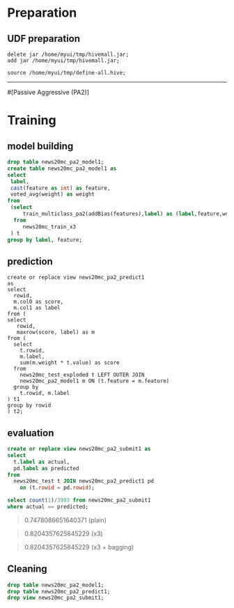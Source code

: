 Preparation
=========

## UDF preparation
```
delete jar /home/myui/tmp/hivemall.jar;
add jar /home/myui/tmp/hivemall.jar;

source /home/myui/tmp/define-all.hive;
```

---
#[Passive Aggressive (PA2)]

Training
======

## model building
```sql
drop table news20mc_pa2_model1;
create table news20mc_pa2_model1 as
select 
 label, 
 cast(feature as int) as feature,
 voted_avg(weight) as weight
from 
 (select 
     train_multiclass_pa2(addBias(features),label) as (label,feature,weight)
  from 
     news20mc_train_x3
 ) t 
group by label, feature;
```

## prediction
```
create or replace view news20mc_pa2_predict1 
as
select 
  rowid, 
  m.col0 as score, 
  m.col1 as label
from (
select
   rowid, 
   maxrow(score, label) as m
from (
  select
    t.rowid,
    m.label,
    sum(m.weight * t.value) as score
  from 
    news20mc_test_exploded t LEFT OUTER JOIN
    news20mc_pa2_model1 m ON (t.feature = m.feature)
  group by
    t.rowid, m.label
) t1
group by rowid
) t2;
```

## evaluation
```sql
create or replace view news20mc_pa2_submit1 as
select 
  t.label as actual, 
  pd.label as predicted
from 
  news20mc_test t JOIN news20mc_pa2_predict1 pd 
    on (t.rowid = pd.rowid);
```

```sql
select count(1)/3993 from news20mc_pa2_submit1 
where actual == predicted;
```

> 0.7478086651640371 (plain)

> 0.8204357625845229 (x3)

> 0.8204357625845229 (x3 + bagging)

## Cleaning

```sql
drop table news20mc_pa2_model1;
drop table news20mc_pa2_predict1;
drop view news20mc_pa2_submit1;
```